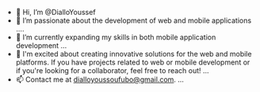 - 👋 Hi, I’m @DialloYoussef
- 👀 I’m passionate about the development of web and mobile applications ....
- 🌱 I’m currently expanding my skills in both mobile application development ...
- 💞️ I'm excited about creating innovative solutions for the web and mobile platforms. If you have projects related to web or mobile development or if you're looking for a collaborator, feel free to reach out! ...
- 📫 Contact me at dialloyoussoufubo@gmail.com. ...

<!---
DialloYoussef/DialloYoussef is a ✨ special ✨ repository because its `README.md` (this file) appears on your GitHub profile.
You can click the Preview link to take a look at your changes.
--->

